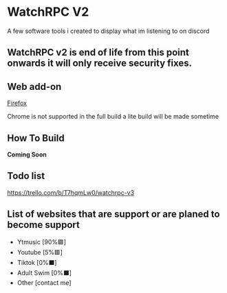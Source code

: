 # WatchRPC V2
A few software tools i created to display what im listening to on discord
## **WatchRPC v2 is end of life from this point onwards it will only receive security fixes.**

## Web add-on
[Firefox](https://addons.mozilla.org/en-US/firefox/addon/watchrpc/)

Chrome is not supported in the full build a lite build will be made sometime

## How To Build
**Coming Soon**

## Todo list
https://trello.com/b/T7hqmLw0/watchrpc-v3


## List of websites that are support or are planed to become support 
- Ytmusic           [90%:green_square:]
- Youtube           [5%:red_square:]
- Tiktok             [0%:black_large_square:]
- Adult Swim     [0%:black_large_square:]
- Other               [contact me]
